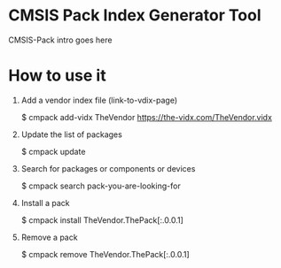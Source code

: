 # CMSIS Pack Index Generator Tool

CMSIS-Pack intro goes here

# How to use it

1. Add a vendor index file (link-to-vdix-page)

    $ cmpack add-vidx TheVendor https://the-vidx.com/TheVendor.vidx

2. Update the list of packages

    $ cmpack update

3. Search for packages or components or devices

    $ cmpack search pack-you-are-looking-for

4. Install a pack

    $ cmpack install TheVendor.ThePack[:.0.0.1]

5. Remove a pack

    $ cmpack remove TheVendor.ThePack[:.0.0.1]

